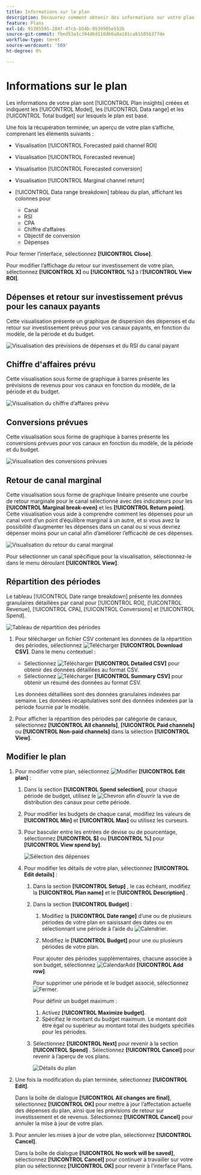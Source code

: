 ```yaml
---
title: Informations sur le plan
description: Découvrez comment obtenir des informations sur votre plan et modifier un plan dans Mix Modeler.
feature: Plans
exl-id: 91385595-284f-4fcb-b54b-9539905e552b
source-git-commit: fbed53a1c394d6d110db6a8a181ca815056377de
workflow-type: tm+mt
source-wordcount: '569'
ht-degree: 0%

---
```


# Informations sur le plan


Les informations de votre plan sont [!UICONTROL Plan insights] créées et indiquent les [!UICONTROL Model], les [!UICONTROL Data range] et les [!UICONTROL Total budget] sur lesquels le plan est basé.

Une fois la récupération terminée, un aperçu de votre plan s’affiche, comprenant les éléments suivants :

- Visualisation [!UICONTROL Forecasted paid channel ROI]
- Visualisation [!UICONTROL Forecasted revenue]
- Visualisation [!UICONTROL Forecasted conversion]
- Visualisation [!UICONTROL Marginal channel return]
- [!UICONTROL Data range breakdown] tableau du plan, affichant les colonnes pour

   - Canal
   - RSI
   - CPA
   - Chiffre d’affaires
   - Objectif de conversion
   - Dépenses

Pour fermer l’interface, sélectionnez **[!UICONTROL Close]**.

Pour modifier l’affichage du retour sur investissement de votre plan, sélectionnez **[!UICONTROL X]** ou **[!UICONTROL  %]** à l’**[!UICONTROL View ROI]**.

## Dépenses et retour sur investissement prévus pour les canaux payants

Cette visualisation présente un graphique de dispersion des dépenses et du retour sur investissement prévus pour vos canaux payants, en fonction du modèle, de la période et du budget.

![Visualisation des prévisions de dépenses et du RSI du canal payant](../assets/overview-plan-forecasted-paid-channel-send-roi.png)


## Chiffre d&#39;affaires prévu

Cette visualisation sous forme de graphique à barres présente les prévisions de revenus pour vos canaux en fonction du modèle, de la période et du budget.

![Visualisation du chiffre d’affaires prévu](../assets/overview-plan-forecasted-revenue.png)


## Conversions prévues

Cette visualisation sous forme de graphique à barres présente les conversions prévues pour vos canaux en fonction du modèle, de la période et du budget.

![ Visualisation des conversions prévues ](../assets/overview-plan-forecasted-conversions.png)


## Retour de canal marginal

Cette visualisation sous forme de graphique linéaire présente une courbe de retour marginale pour le canal sélectionné avec des indicateurs pour les **[!UICONTROL Marginal break-even]** et les **[!UICONTROL Return point]**. Cette visualisation vous aide à comprendre comment les dépenses pour un canal vont d’un point d’équilibre marginal à un autre, et si vous avez la possibilité d’augmenter les dépenses dans un canal ou si vous devriez dépenser moins pour un canal afin d’améliorer l’efficacité de ces dépenses.

![Visualisation du retour du canal marginal](../assets/overview-plan-marginal-channel-return.png)

Pour sélectionner un canal spécifique pour la visualisation, sélectionnez-le dans le menu déroulant **[!UICONTROL View]**.


## Répartition des périodes

Le tableau [!UICONTROL Date range breakdown] présente les données granulaires détaillées par canal pour [!UICONTROL ROI], [!UICONTROL Revenue], [!UICONTROL CPA], [!UICONTROL Conversions] et [!UICONTROL Spend].

![Tableau de répartition des périodes](../assets/overview-plan-date-range-breakdown.png)

1. Pour télécharger un fichier CSV contenant les données de la répartition des périodes, sélectionnez ![Télécharger](/help/assets/icons/Download.svg) **[!UICONTROL Download CSV]**. Dans le menu contextuel :

   - Sélectionnez ![Télécharger](/help/assets/icons/Download.svg) **[!UICONTROL Detailed CSV]** pour obtenir des données détaillées au format CSV.
   - Sélectionnez ![Télécharger](/help/assets/icons/Download.svg) **[!UICONTROL Summary CSV]** pour obtenir un résumé des données au format CSV.

   Les données détaillées sont des données granulaires indexées par semaine. Les données récapitulatives sont des données indexées par la période fournie par le modèle.

1. Pour afficher la répartition des périodes par catégorie de canaux, sélectionnez **[!UICONTROL All channels]**, **[!UICONTROL Paid channels]** ou **[!UICONTROL Non-paid channels]** dans la sélection **[!UICONTROL View]**.


## Modifier le plan

1. Pour modifier votre plan, sélectionnez ![Modifier](/help/assets/icons/Edit.svg) **[!UICONTROL Edit plan]** :

   1. Dans la section **[!UICONTROL Spend selection]**, pour chaque période de budget, utilisez le ![Chevron](/help/assets/icons/ChevronRight.svg) afin d’ouvrir la vue de distribution des canaux pour cette période.

   1. Pour modifier les budgets de chaque canal, modifiez les valeurs de **[!UICONTROL Min]** et **[!UICONTROL Max]** ou utilisez les curseurs.

   1. Pour basculer entre les entrées de devise ou de pourcentage, sélectionnez **[!UICONTROL $]** ou **[!UICONTROL %]** pour **[!UICONTROL View spend by]**.

      ![Sélection des dépenses](/help/assets/spend-selection.png)

   1. Pour modifier les détails de votre plan, sélectionnez **[!UICONTROL Edit details]** :

      1. Dans la section **[!UICONTROL Setup]** , le cas échéant, modifiez la **[!UICONTROL Plan name]** et le **[!UICONTROL Description]** .

      1. Dans la section **[!UICONTROL Budget]** :

         1. Modifiez la **[!UICONTROL Date range]** d’une ou de plusieurs périodes de votre plan en saisissant des dates ou en sélectionnant une période à l’aide du ![Calendrier](/help/assets/icons/Calendar.svg).

         1. Modifiez le **[!UICONTROL Budget]** pour une ou plusieurs périodes de votre plan.

         Pour ajouter des périodes supplémentaires, chacune associée à son budget, sélectionnez ![CalendarAdd](/help/assets/icons/CalendarAdd.svg) **[!UICONTROL Add row]**.

         Pour supprimer une période et le budget associé, sélectionnez ![Fermer](/help/assets/icons/Close.svg).

         Pour définir un budget maximum :

         1. Activez **[!UICONTROL Maximize budget]**.
         1. Spécifiez le montant du budget maximum. Le montant doit être égal ou supérieur au montant total des budgets spécifiés pour les périodes.

      1. Sélectionnez **[!UICONTROL Next]** pour revenir à la section **[!UICONTROL Spend]** . Sélectionnez **[!UICONTROL Cancel]** pour revenir à l’aperçu de vos plans.

         ![Détails du plan](/help/assets/plan-details.png)


1. Une fois la modification du plan terminée, sélectionnez **[!UICONTROL Edit]**.

   Dans la boîte de dialogue **[!UICONTROL All changes are final]**, sélectionnez **[!UICONTROL OK]** pour mettre à jour l’affectation actuelle des dépenses du plan, ainsi que les prévisions de retour sur investissement et de revenus. Sélectionnez **[!UICONTROL Cancel]** pour annuler la mise à jour de votre plan.

1. Pour annuler les mises à jour de votre plan, sélectionnez **[!UICONTROL Cancel]**.

   Dans la boîte de dialogue **[!UICONTROL No work will be saved]**, sélectionnez **[!UICONTROL Cancel]** pour continuer à travailler sur votre plan ou sélectionnez **[!UICONTROL OK]** pour revenir à l’interface Plans.
